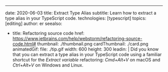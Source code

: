 ---
date: 2020-06-03
title: Extract Type Alias
subtitle: Learn how to extract a type alias in your TypeScript code.
technologies: [typescript]
topics: [editing]
author: er
seealso:
- title: Refactoring source code
  href: https://www.jetbrains.com/help/webstorm/refactoring-source-code.html#
thumbnail: ./thumbnail.png
cardThumbnail: ./card.png
animatedGif:
  file: ./tip.gif
  width: 600
  height: 300
leadin: |
  Did you know that you can extract a type alias in your TypeScript code using a familiar shortcut for the *Extract variable* refactoring: *Cmd+Alt+V* on macOS and *Ctrl+Alt+V* on Windows and Linux.